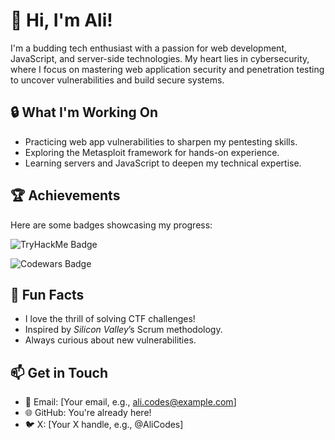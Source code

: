 # 👋 Hi, I'm Ali!

I'm a budding tech enthusiast with a passion for web development, JavaScript, and server-side technologies. My heart lies in cybersecurity, where I focus on mastering web application security and penetration testing to uncover vulnerabilities and build secure systems.

## 🔒 What I'm Working On
- Practicing web app vulnerabilities to sharpen my pentesting skills.
- Exploring the Metasploit framework for hands-on experience.
- Learning servers and JavaScript to deepen my technical expertise.

## 🏆 Achievements
Here are some badges showcasing my progress:

![TryHackMe Badge](https://tryhackme-badges.s3.amazonaws.com/3708455.png)

![Codewars Badge](https://www.codewars.com/users/Ali.codes/badges/large)

## 🌟 Fun Facts
- I love the thrill of solving CTF challenges!
- Inspired by *Silicon Valley*’s Scrum methodology.
- Always curious about new vulnerabilities.

## 📫 Get in Touch
- 📧 Email: [Your email, e.g., ali.codes@example.com]
- 🌐 GitHub: You're already here!
- 🐦 X: [Your X handle, e.g., @AliCodes]